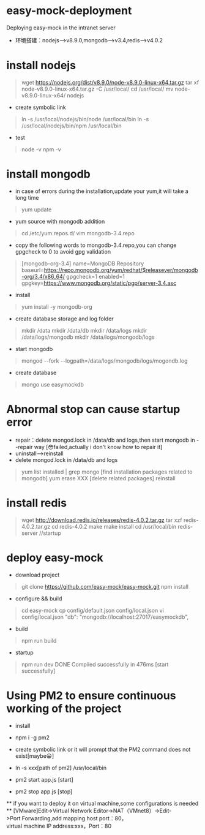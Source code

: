 # easy-mock-deployment
Deploying easy-mock in the intranet server

- 环境搭建：nodejs-->v8.9.0,mongodb-->v3.4,redis-->v4.0.2 


# install nodejs
> wget https://nodejs.org/dist/v8.9.0/node-v8.9.0-linux-x64.tar.gz
> tar xf node-v8.9.0-linux-x64.tar.gz -C /usr/local/
> cd /usr/local/
> mv node-v8.9.0-linux-x64/ nodejs

- create symbolic link 
> ln -s /usr/local/nodejs/bin/node /usr/local/bin
> ln -s /usr/local/nodejs/bin/npm /usr/local/bin

- test 
> node -v
> npm -v


# install mongodb
- in case of errors during the installation,update your yum,it will take a long time 
> yum update

- yum source with mongodb addition 
> cd /etc/yum.repos.d/
> vim mongodb-3.4.repo
- copy the following words to mongodb-3.4.repo,you can change gpgcheck to 0 to avoid gpg validation 
>[mongodb-org-3.4] 
>name=MongoDB Repository 
>baseurl=https://repo.mongodb.org/yum/redhat/$releasever/mongodb-org/3.4/x86_64/ 
>gpgcheck=1 
>enabled=1 
>gpgkey=https://www.mongodb.org/static/pgp/server-3.4.asc

- install 
> yum install -y mongodb-org

- create database storage and log folder 
> mkdir /data
> mkdir /data/db
> mkdir /data/logs
> mkdir /data/logs/mongodb
> mkdir /data/logs/mongodb/logs

- start mongodb 
> mongod --fork --logpath=/data/logs/mongodb/logs/mogondb.log

- create database
> mongo
> use easymockdb

# Abnormal stop can cause startup error
- repair：delete mongod.lock in /data/db and logs,then start mongodb in --repair way [😳failed,actually i don't know how to repair it]
- uninstall-->reinstall 
- delete mongod.lock in /data/db and logs
> yum list installed | grep mongo [find installation packages related to mongodb]
> yum erase XXX [delete related packages]
> reinstall

# install redis
> wget http://download.redis.io/releases/redis-4.0.2.tar.gz
> tar xzf redis-4.0.2.tar.gz
> cd redis-4.0.2
> make
> make install
> cd /usr/local/bin
> redis-server   //startup

# deploy easy-mock

- download project 
> git clone https://github.com/easy-mock/easy-mock.git
> npm install

- configure && build 
> cd easy-mock
> cp config/default.json config/local.json
> vi config/local.json
"db": "mongodb://localhost:27017/easymockdb",

- build 
> npm run build

- startup 
> npm run dev
DONE Compiled successfully in 476ms [start successfully]


# Using PM2 to ensure continuous working of the project

- install 
- npm i -g pm2

- create symbolic link or it will prompt that the PM2 command does not exist[maybe😀] 
- ln   -s   xxx[path of pm2]   /usr/local/bin
- pm2 start app.js [start]
- pm2 stop app.js [stop]


** if you want to deploy it on virtual machine,some configurations is needed **
[VMware]Edit->Virtual Network Editor->NAT（VMnet8）->Edit->Port Forwarding,add mapping host port：80，virtual machine IP address:xxx，Port：80
